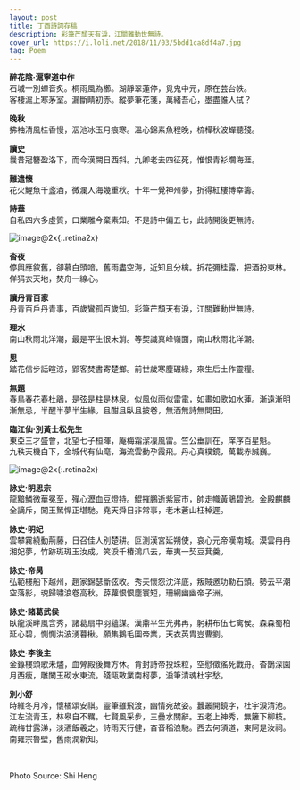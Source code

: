 ```yaml
---
layout: post
title: 丁酉詩詞存稿
description: 彩筆芒頹天有淚，江關難動世無詩。
cover_url: https://i.loli.net/2018/11/03/5bdd1ca8df4a7.jpg
tag: Poem
---
```


**醉花陰·滬寧道中作**   
石城一別蟬音炙。桐雨風為櫛。湖靜翠蓮停，覓鬼中元，原在芸台帙。   
客棲滬上寒茅室。漏斷睛初赤。縱夢筆花箋，萬緒吾心，墨盡誰人拭？

**晚秋**   
拂袖清風桂香慢，洇池冰玉月痕寒。溫心錦素魚程晚，梳樺秋波蟬聽殘。

**讀史**   
曩昔冠簪盈洛下，而今漢闕日西斜。九卿老去四征死，惟恨青衫爛海涯。

**難遣懷**   
花火鯉魚千盞酒，微瀾人海幾重秋。十年一覺神州夢，折得紅樓博幸籌。

**詩華**   
自私四六多虛質，口業雕今棄素知。不是詩中偏五七，此詩開後更無詩。

![image@2x](https://i.loli.net/2018/11/03/5bdd1ca8bf479.jpg){:.retina2x}

**杳夜**   
停輿應敘舊，卻慕白頭喑。舊雨盡空海，近知且分檎。折花彌桂露，把酒扮東林。佯狷衣天地，焚舟一線心。

**讀丹青百家**   
丹青百戶丹青事，百歲鸞孤百歲知。彩筆芒頹天有淚，江關難動世無詩。

**理水**   
南山秋雨北洋潮，最是平生恨未消。等契識真峰嶺面，南山秋雨北洋潮。

**思**   
踏花信步話暄涼，郢客焚書寄楚鄉。前世歲寒塵碾綠，來生后土作靈糧。

**無題**   
春鳥春花春杜鵑，是弦是柱是林泉。似風似雨似雷電，如畫如歌如水蓮。漸遠漸明漸無忌，半醒半夢半生緣。且酣且臥且披卷，無酒無詩無問田。

**臨江仙·別黃士松先生**   
東亞三才盛會，北望七子桓暉，庵梅霜潔凜風雷。竺公垂訓在，庠序百星魁。   
九秩天機白下，金城代有仙麾，海流雲動孕霞飛。丹心真樸鏡，萬載赤誠巍。

![image@2x](https://i.loli.net/2018/11/03/5bdd1ca863140.jpg){:.retina2x}

**詠史·明思宗**   
龍黯鱗微華冕至，殫心瀝血豆燈持。鯤摧鵬逝紫宸市，帥走幟黃鵑碧池。金殿麒麟全謫斥，闖王駑悍正堪馳。堯天舜日非常事，老木蒼山枉棹遲。

**詠史·明妃**   
雲攀霧繞動荊藤，日召佳人別楚耕。叵測漢宮延朔使，哀心元帝嘆南城。漠雲冉冉湘妃夢，竹跡斑斑玉汝成。笑淚千椿鴻爪去，華夷一契豆萁羹。

**詠史·帝昺**   
弘範樓船下越州，趙家錦瑟斷弦收。秀夫懷怨沈洋底，叛賊邀功勒石頭。勢去平潮空落影，魂歸嘯浪卷高秋。薜蘿恨恨塵寰短，珊網幽幽帝子洲。

**詠史·諸葛武侯**   
臥龍溪畔風含秀，諸葛扇中羽蘊謀。漢鼎平生光弗再，躬耕布伍七禽侯。森森蜀柏延心碧，惻惻洪波湧暮楸。願集鵝毛圖帝業，天衣英胄豈曹劉。

**詠史·李後主**   
金籙樓頭歌未燼，血膋殿後舞方休。肯封詩帝投珠粒，空慰徵徭死戰舟。杳鵲深園月西瘦，雕闌玉砌水東流。殘甌斁業南柯夢，淚筆清魂杜宇愁。

**別小舒**   
時維冬月冷，懷橘頌安祺。靈筆雖飛渡，幽情宛故姿。蠶叢開鏡字，杜宇淚清池。江左流青玉，林皋自不羈。七賢風采步，三疊水關辭。五老上神秀，無籬下柳枝。疏梅甘露涕，淡酒飯羲之。詩雨天行健，杳音稻浪馳。西去何須道，東阿是汝祠。南雍宗魯壁，舊雨潤新知。

&emsp;  
&emsp;  
Photo Source: Shi Heng

